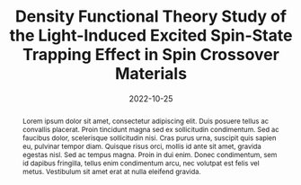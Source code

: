 ---
title: "Density Functional Theory Study of the Light-Induced Excited Spin-State Trapping Effect in Spin Crossover Materials"
summary: Supervised by Prof. Ben Powell and Dr Muhammad Nadeem
authors:
- admin
date: 2022-10-25
doi: ""

publication_types: ["article"]

abstract: Lorem ipsum dolor sit amet, consectetur adipiscing elit. Duis posuere tellus ac convallis placerat. Proin tincidunt magna sed ex sollicitudin condimentum. Sed ac faucibus dolor, scelerisque sollicitudin nisi. Cras purus urna, suscipit quis sapien eu, pulvinar tempor diam. Quisque risus orci, mollis id ante sit amet, gravida egestas nisl. Sed ac tempus magna. Proin in dui enim. Donec condimentum, sem id dapibus fringilla, tellus enim condimentum arcu, nec volutpat est felis vel metus. Vestibulum sit amet erat at nulla eleifend gravida.

tags:
  - DFT
  - Quantum Chemistry
  - ADF
featured: false

links:
- name: Custom Link
  url: http://example.org
url_pdf: http://arxiv.org/pdf/1512.04133v1
url_code: 'https://github.com/HugoBlox/hugo-blox-builder'
url_dataset: '#'
url_poster: '#'
url_project: ''
url_slides: ''
url_source: '#'
url_video: '#'

image:
  caption: 'Image credit: Huiwen Tan'
  focal_point: ""
  preview_only: ture

projects: []

slides: ""
---